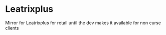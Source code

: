 # Leatrixplus
Mirror for Leatrixplus for retail until the dev makes it available for non curse clients
